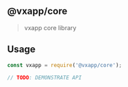 ## @vxapp/core

> vxapp core library

## Usage

```js
const vxapp = require('@vxapp/core');

// TODO: DEMONSTRATE API
```
